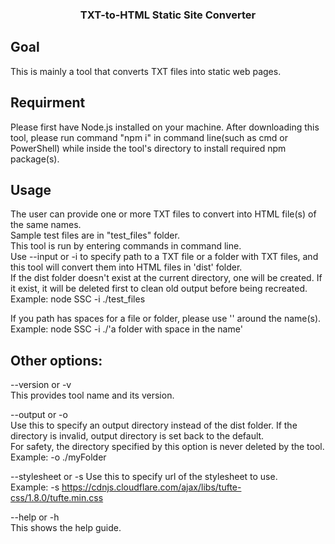 <h3 align="center">TXT-to-HTML Static Site Converter</h3>

## Goal
This is mainly a tool that converts TXT files into static web pages.

## Requirment
Please first have Node.js installed on your machine. After downloading this tool, please run command "npm i" in command line(such as cmd or PowerShell) while inside the tool's directory to install required npm package(s).

## Usage
The user can provide one or more TXT files to convert into HTML file(s) of the same names.<br />
Sample test files are in "test_files" folder.<br />
This tool is run by entering commands in command line.<br />
Use --input or -i to specify path to a TXT file or a folder with TXT files, and this tool will convert them into HTML files in 'dist' folder.<br />
If the dist folder doesn't exist at the current directory, one will be created. If it exist, it will be deleted first to clean old output before being recreated.<br />
Example: node SSC -i ./test_files

If you path has spaces for a file or folder, please use '' around the name(s).<br />
Example: node SSC -i ./'a folder with space in the name'

## Other options:
--version or -v<br />
This provides tool name and its version.

--output or -o<br />
Use this to specify an output directory instead of the dist folder. If the directory is invalid, output directory is set back to the default.<br />
For safety, the directory specified by this option is never deleted by the tool.<br />
Example: -o ./myFolder

--stylesheet or -s
Use this to specify url of the stylesheet to use.<br />
Example: -s https://cdnjs.cloudflare.com/ajax/libs/tufte-css/1.8.0/tufte.min.css

--help or -h<br />
This shows the help guide.
